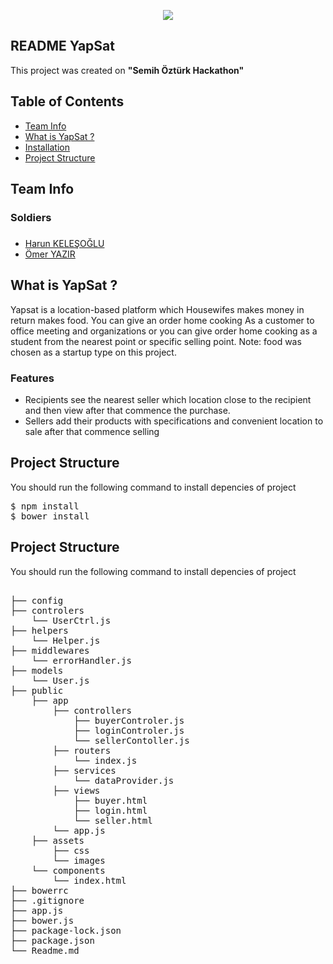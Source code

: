 <p align="center">
  <img src="https://www.imageupload.co.uk/images/2018/02/16/82785541-606c-4506-82ae-7fef916fa7b3.png" border="0">
</p>
<article class="markdown-body entry-content" itemprop="text"><h1><a href="#scrapy" aria-hidden="true" class="anchor" id="user-content-scrapy"></a>README YapSat</h1>
<p>This project was created on <b>"Semih Öztürk Hackathon"</b></p>

<h2><a href="#table-of-contents" aria-hidden="true" class="anchor" id="user-content-table-of-contents"></a>Table of Contents</h2>

<ul>
<li><a href="#team">Team Info</a></li>
<li><a href="#what">What is YapSat ?</a></li>
<li><a href="#installation">Installation</a></li>
<li><a href="#structure">Project Structure</a></li>
</ul>

<h2><a href="#team" aria-hidden="true" class="anchor" id="user-content-what"></a>Team Info</h2>
<h3>Soldiers</h3>
<h3></h3>
<ul>
  <li><a href="https://github.com/harunkelesoglu">Harun KELEŞOĞLU</a></li>
  <li><a href="https://github.com/omeryazir">Ömer YAZIR</a></li>
</ul>


<h2><a href="#what" aria-hidden="true" class="anchor" id="user-content-what"></a>What is YapSat ?</h2>
<p>Yapsat is a location-based platform which Housewifes makes money in return makes food. You can give an order home cooking As a customer to office meeting and organizations or you can give order home cooking as a student from the nearest point or specific selling point.	 Note: food was chosen as a startup type on this project. </p>
<h3>Features</h3>
<ul>
  <li>Recipients see the nearest seller which location close to the recipient and  then view after that commence the purchase.</li>
  <li>Sellers add their products with specifications and convenient location to sale after that commence selling</li>
</ul>

<h2><a href="#installation" aria-hidden="true" class="anchor" id="user-content-installation"></a>Project Structure</h2>
<p>You should run the following command to install depencies of project</p>

<div class="highlight highlight-source-shell">
<pre>$ npm install
$ bower install
</pre>
</div>

<h2><a href="#structure" aria-hidden="true" class="anchor" id="user-content-installation"></a>Project Structure</h2>
<p>You should run the following command to install depencies of project</p>

<div class="highlight highlight-source-shell">
<pre> 
├── config            
├── controlers       
    └── UserCtrl.js
├── helpers
    └── Helper.js
├── middlewares    
    └── errorHandler.js
├── models    
    └── User.js
├── public    
    ├── app
        ├── controllers
            ├── buyerControler.js
            ├── loginControler.js
            └── sellerContoller.js           
        ├── routers
            └── index.js
        ├── services
            └── dataProvider.js
        ├── views
            ├── buyer.html
            ├── login.html
            └── seller.html
        └── app.js
    ├── assets
        ├── css
        └── images
    └── components
        └── index.html
├── bowerrc
├── .gitignore
├── app.js
├── bower.js
├── package-lock.json
├── package.json
└── Readme.md            
</pre>
</div>

</article>
